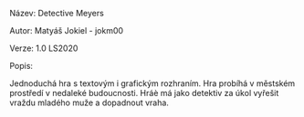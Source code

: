 Název: Detective Meyers

Autor: Matyáš Jokiel - jokm00

Verze: 1.0 LS2020

Popis:

Jednoduchá hra s textovým i grafickým rozhraním. Hra probíhá v městském prostředí v nedaleké budoucnosti.
Hráè má jako detektiv za úkol vyřešit vraždu mladého muže a dopadnout vraha.


